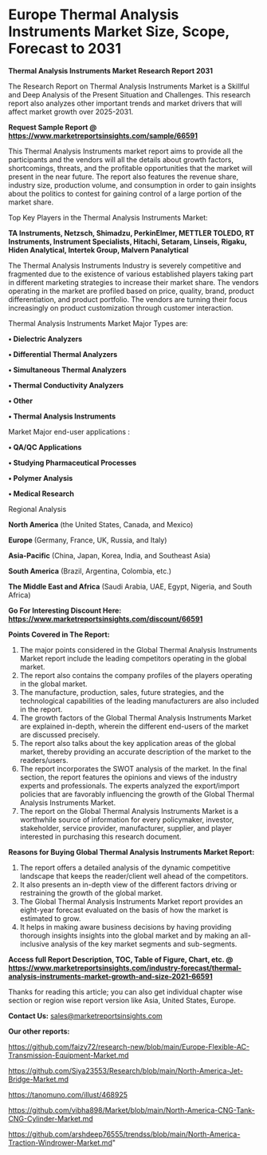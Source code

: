 # Europe Thermal Analysis Instruments Market Size, Scope, Forecast to 2031

<strong>Thermal Analysis Instruments Market Research Report 2031</strong>

The Research Report on Thermal Analysis Instruments Market is a Skillful and Deep Analysis of the Present Situation and Challenges. This research report also analyzes other important trends and market drivers that will affect market growth over 2025-2031.

<strong>Request Sample Report @ <a href=https://www.marketreportsinsights.com/sample/66591>https://www.marketreportsinsights.com/sample/66591</a></strong>

This Thermal Analysis Instruments market report aims to provide all the participants and the vendors will all the details about growth factors, shortcomings, threats, and the profitable opportunities that the market will present in the near future. The report also features the revenue share, industry size, production volume, and consumption in order to gain insights about the politics to contest for gaining control of a large portion of the market share.

Top Key Players in the Thermal Analysis Instruments Market:

<strong>TA Instruments, Netzsch, Shimadzu, PerkinElmer, METTLER TOLEDO, RT Instruments, Instrument Specialists, Hitachi, Setaram, Linseis, Rigaku, Hiden Analytical, Intertek Group, Malvern Panalytical</strong>

The Thermal Analysis Instruments Industry is severely competitive and fragmented due to the existence of various established players taking part in different marketing strategies to increase their market share. The vendors operating in the market are profiled based on price, quality, brand, product differentiation, and product portfolio. The vendors are turning their focus increasingly on product customization through customer interaction.

Thermal Analysis Instruments Market Major Types are:

<strong>• Dielectric Analyzers

• Differential Thermal Analyzers

• Simultaneous Thermal Analyzers

• Thermal Conductivity Analyzers

• Other

• Thermal Analysis Instruments</strong>

Market Major end-user applications :

<strong>• QA/QC Applications

• Studying Pharmaceutical Processes

• Polymer Analysis

• Medical Research</strong>

Regional Analysis

</u><strong><b>North America</b></strong> (the United States, Canada, and Mexico)

<strong><b>Europe </b></strong>(Germany, France, UK, Russia, and Italy)

<strong><b>Asia-Pacific</b></strong> (China, Japan, Korea, India, and Southeast Asia)

<strong><b>South America</b></strong> (Brazil, Argentina, Colombia, etc.)

<strong><b>The Middle East and Africa</b></strong> (Saudi Arabia, UAE, Egypt, Nigeria, and South Africa)

<strong>Go For Interesting Discount Here: <a href=https://www.marketreportsinsights.com/discount/66591>https://www.marketreportsinsights.com/discount/66591</a></strong>

<strong>Points Covered in The Report:</strong>
<ol>
  <li>The major points considered in the Global Thermal Analysis Instruments Market report include the leading competitors operating in the global market.</li>
  <li>The report also contains the company profiles of the players operating in the global market.</li>
  <li>The manufacture, production, sales, future strategies, and the technological capabilities of the leading manufacturers are also included in the report.</li>
  <li>The growth factors of the Global Thermal Analysis Instruments Market are explained in-depth, wherein the different end-users of the market are discussed precisely.</li>
  <li>The report also talks about the key application areas of the global market, thereby providing an accurate description of the market to the readers/users.</li>
  <li>The report incorporates the SWOT analysis of the market. In the final section, the report features the opinions and views of the industry experts and professionals. The experts analyzed the export/import policies that are favorably influencing the growth of the Global Thermal Analysis Instruments Market.</li>
  <li>The report on the Global Thermal Analysis Instruments Market is a worthwhile source of information for every policymaker, investor, stakeholder, service provider, manufacturer, supplier, and player interested in purchasing this research document.</li>
</ol>
<strong>Reasons for Buying Global Thermal Analysis Instruments Market Report:</strong>

<ol>
  <li>The report offers a detailed analysis of the dynamic competitive landscape that keeps the reader/client well ahead of the competitors.</li>
  <li>It also presents an in-depth view of the different factors driving or restraining the growth of the global market.</li>
  <li>The Global Thermal Analysis Instruments Market report provides an eight-year forecast evaluated on the basis of how the market is estimated to grow.</li>
  <li>It helps in making aware business decisions by having providing thorough insights insights into the global market and by making an all-inclusive analysis of the key market segments and sub-segments.</li>
</ol>
<strong>Access full Report Description, TOC, Table of Figure, Chart, etc. @ <a href=https://www.marketreportsinsights.com/industry-forecast/thermal-analysis-instruments-market-growth-and-size-2021-66591>https://www.marketreportsinsights.com/industry-forecast/thermal-analysis-instruments-market-growth-and-size-2021-66591</a></strong>


Thanks for reading this article; you can also get individual chapter wise section or region wise report version like Asia, United States, Europe.

<strong>Contact Us:</strong>
sales@marketreportsinsights.com

<strong>Our other reports:</strong>

<a href=https://github.com/faizy72/research-new/blob/main/Europe-Flexible-AC-Transmission-Equipment-Market.md>https://github.com/faizy72/research-new/blob/main/Europe-Flexible-AC-Transmission-Equipment-Market.md</a>

<a href=https://github.com/Siya23553/Research/blob/main/North-America-Jet-Bridge-Market.md>https://github.com/Siya23553/Research/blob/main/North-America-Jet-Bridge-Market.md</a>

<a href=https://tanomuno.com/illust/468925>https://tanomuno.com/illust/468925</a>

<a href=https://github.com/vibha898/Market/blob/main/North-America-CNG-Tank-CNG-Cylinder-Market.md>https://github.com/vibha898/Market/blob/main/North-America-CNG-Tank-CNG-Cylinder-Market.md</a>

<a href=https://github.com/arshdeep76555/trendss/blob/main/North-America-Traction-Windrower-Market.md>https://github.com/arshdeep76555/trendss/blob/main/North-America-Traction-Windrower-Market.md</a>"
